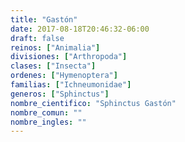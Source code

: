 ```yaml
---
title: "Gastón"
date: 2017-08-18T20:46:32-06:00
draft: false
reinos: ["Animalia"]
divisiones: ["Arthropoda"]
clases: ["Insecta"]
ordenes: ["Hymenoptera"]
familias: ["Ichneumonidae"]
generos: ["Sphinctus"]
nombre_cientifico: "Sphinctus Gastón"
nombre_comun: ""
nombre_ingles: ""
---
```


